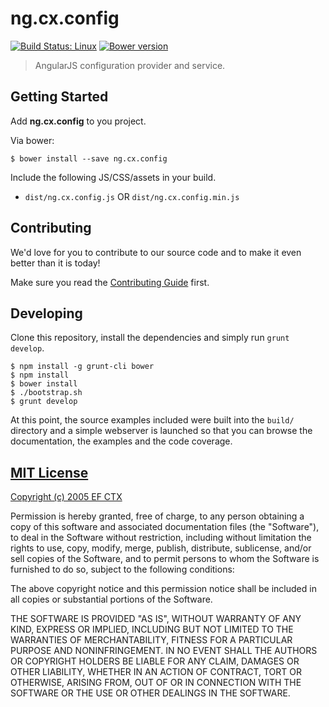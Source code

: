 # ng.cx.config
[![Build Status: Linux](http://img.shields.io/travis/ef-ctx/ng.cx.config/master.svg?style=flat-square)](https://travis-ci.org/ef-ctx/ng.cx.config)
[![Bower version](http://img.shields.io/bower/v/ng.cx.config.svg?style=flat-square)](git@github.com:ef-ctx/ng.cx.config.git)

> AngularJS configuration provider and service.

## Getting Started

Add **ng.cx.config** to you project.

Via bower:

```
$ bower install --save ng.cx.config
```

Include the following JS/CSS/assets in your build.
- `dist/ng.cx.config.js` OR `dist/ng.cx.config.min.js`


## Contributing

We'd love for you to contribute to our source code and to make it even better than it is today!

Make sure you read the [Contributing Guide](CONTRIBUTING.md) first.


## Developing

Clone this repository, install the dependencies and simply run `grunt develop`.

```
$ npm install -g grunt-cli bower
$ npm install
$ bower install
$ ./bootstrap.sh
$ grunt develop
```

At this point, the source examples included were built into the `build/` directory and a simple webserver is launched so
that you can browse the documentation, the examples and the code coverage.


## [MIT License](LICENSE)

[Copyright (c) 2005 EF CTX](https://raw.githubusercontent.com/EFEducationFirstMobile/oss/master/LICENSE)

Permission is hereby granted, free of charge, to any person obtaining a copy of
this software and associated documentation files (the "Software"), to deal in
the Software without restriction, including without limitation the rights to
use, copy, modify, merge, publish, distribute, sublicense, and/or sell copies of
the Software, and to permit persons to whom the Software is furnished to do so,
subject to the following conditions:

The above copyright notice and this permission notice shall be included in all
copies or substantial portions of the Software.

THE SOFTWARE IS PROVIDED "AS IS", WITHOUT WARRANTY OF ANY KIND, EXPRESS OR
IMPLIED, INCLUDING BUT NOT LIMITED TO THE WARRANTIES OF MERCHANTABILITY, FITNESS
FOR A PARTICULAR PURPOSE AND NONINFRINGEMENT. IN NO EVENT SHALL THE AUTHORS OR
COPYRIGHT HOLDERS BE LIABLE FOR ANY CLAIM, DAMAGES OR OTHER LIABILITY, WHETHER
IN AN ACTION OF CONTRACT, TORT OR OTHERWISE, ARISING FROM, OUT OF OR IN
CONNECTION WITH THE SOFTWARE OR THE USE OR OTHER DEALINGS IN THE SOFTWARE.
